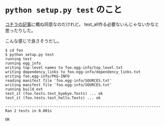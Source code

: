 # `python setup.py test` のこと

[コチラの記事](qiita.com/Kensuke-Mitsuzawa/items/7717f823df5a30c27077)に概ね同意なのだけれど。
test_all作る必要ないんじゃないかなと思ったりした。

こんな感じで良さそうだし。

```
$ cd foo
$ python setup.py test
running test
running egg_info
writing top-level names to foo.egg-info/top_level.txt
writing dependency_links to foo.egg-info/dependency_links.txt
writing foo.egg-info/PKG-INFO
reading manifest file 'foo.egg-info/SOURCES.txt'
writing manifest file 'foo.egg-info/SOURCES.txt'
running build_ext
test_it (foo.tests.test_byebye.Tests) ... ok
test_it (foo.tests.test_hello.Tests) ... ok

----------------------------------------------------------------------
Ran 2 tests in 0.001s

OK
```
